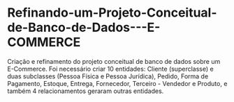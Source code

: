 # Refinando-um-Projeto-Conceitual-de-Banco-de-Dados---E-COMMERCE
Criação e refinamento do projeto conceitual de banco de dados sobre um E-Commerce. Foi necessário criar 10 entidades: Cliente (superclasse) e duas subclasses (Pessoa Física e Pessoa Jurídica), Pedido, Forma de Pagamento, Estoque, Entrega, Fornecedor, Terceiro - Vendedor e Produto, e também 4 relacionamentos geraram outras entidades.
